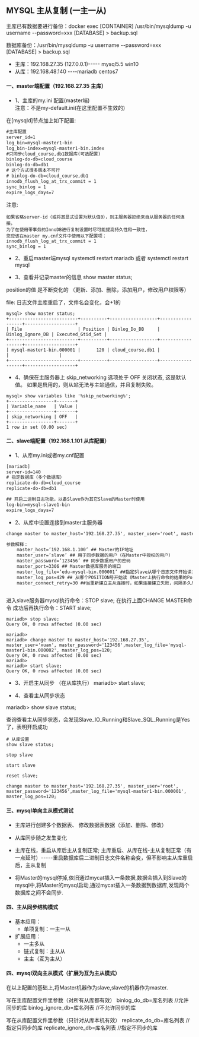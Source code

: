 
## MYSQL 主从复制 (一主一从)

主库已有数据要进行备份：docker exec [CONTAINER] /usr/bin/mysqldump -u username --password=xxx [DATABASE] > backup.sql

数据库备份：/usr/bin/mysqldump -u username --password=xxx [DATABASE] > backup.sql

* 主库：192.168.27.35 (127.0.0.1)----- mysql5.5 win10
* 从库：192.168.48.140   ----mariadb  centos7

#### 一、master端配置（192.168.27.35 主库）
* 1、主库的my.ini 配置(master端)  
注意：不是my-default.ini(在这里配置不生效的)

在[mysqld]节点加上如下配置:
```xml
#主库配置
server_id=1
log_bin=mysql-master1-bin
log_bin-index=mysql-master1-bin.index
#只同步cloud_course,db1数据库(可选配置)
binlog-do-db=cloud_course
binlog-do-db=db1
# 这个方式很多版本不可行
# binlog-do-db=cloud_course,db1
innodb_flush_log_at_trx_commit = 1
sync_binlog = 1
expire_logs_days=7

```

注意:
```text
如果省略server-id（或将其显式设置为默认值0），则主服务器拒绝来自从服务器的任何连接。
为了在使用带事务的InnoDB进行复制设置时尽可能提高持久性和一致性，
您应该在master my.cnf文件中使用以下配置项：
innodb_flush_log_at_trx_commit = 1
sync_binlog = 1
```


* 2、重启master端mysql
systemctl restart mariadb 或者 systemctl restart mysql

* 3、查看并记录master的信息
show master status;

position的值 是不断变化的 （更新、添加、删除，添加用户，修改用户权限等）

file: 日志文件主库重启了，文件名会变化，会+1的

```roomsql
mysql> show master status;
+--------------------------+----------+------------------+------------------+-------------------+
| File                     | Position | Binlog_Do_DB     | Binlog_Ignore_DB | Executed_Gtid_Set |
+--------------------------+----------+------------------+------------------+-------------------+
| mysql-master1-bin.000001 |      120 | cloud_course,db1 |                  |                   |
+--------------------------+----------+------------------+------------------+-------------------+
```

* 4、确保在主服务器上 skip_networking 选项处于 OFF 关闭状态, 这是默认值。
  如果是启用的，则从站无法与主站通信，并且复制失败。
  
```roomsql
mysql> show variables like '%skip_networking%';
+-----------------+-------+
| Variable_name   | Value |
+-----------------+-------+
| skip_networking | OFF   |
+-----------------+-------+
1 row in set (0.00 sec)
```

#### 二、slave端配置（192.168.1.101 从库配置）
* 1、从库my.ini或者my.cnf配置
```xml
[mariadb]
server-id=140
# 指定数据库（多个数据库）
replicate-do-db=cloud_course
replicate-do-db=db1

## 开启二进制日志功能，以备Slave作为其它Slave的Master时使用
log-bin=mysql-slave1-bin
expire_logs_days=7

```

* 2、从库中设置连接到master主服务器

```xml
change master to master_host='192.168.27.35', master_user='root', master_password='123456',master_log_file='mysql-master1-bin.000001', master_log_pos=120;

参数解释： 
    master_host=’192.168.1.100’ ## Master的IP地址
    master_user=’slave’ ## 用于同步数据的用户（在Master中授权的用户）
    master_password=’123456’ ## 同步数据用户的密码
    master_port=3306 ## Master数据库服务的端口
    master_log_file=’edu-mysql-bin.000001’ ##指定Slave从哪个日志文件开始读复制数据（Master上执行命令的结果的File字段）
    master_log_pos=429 ## 从哪个POSITION号开始读（Master上执行命令的结果的Position字段）
    master_connect_retry=30 ##当重新建立主从连接时，如果连接建立失败，间隔多久后重试。单位为秒，默认设置为60秒，同步延迟调优参数。
    
```
进入slave服务器mysql执行命令：STOP slave;
在执行上面CHANGE MASTER命令
成功后再执行命令：START slave;
    
```roomsql
mariadb> stop slave;
Query OK, 0 rows affected (0.00 sec)

mariadb> 
mariadb> change master to master_host='192.168.27.35', master_user='xuan', master_password='123456',master_log_file='mysql-master1-bin.000002', master_log_pos=120;
Query OK, 0 rows affected (0.00 sec)
mariadb> 
mariadb> start slave;
Query OK, 0 rows affected (0.00 sec)
```

* 3、开启主从同步 （在从库执行）
mariadb> start slave;

* 4、查看主从同步状态

mariadb> show slave status;

查询查看主从同步状态，会发现Slave_IO_Running和Slave_SQL_Running是Yes了，表明开启成功

```roomsql
# 从库设置
show slave status;

stop slave

start slave

reset slave;

change master to master_host='192.168.27.35', master_user='root', master_password='123456',master_log_file='mysql-master1-bin.000001', master_log_pos=120;
```


#### 三、mysql单向主从模式测试

* 主库进行创建多个数据表、 修改数据表数据（添加、删除、修改）

* 从库同步随之发生变化

* 主库在线，重启从库后主从复制正常; 主库重启、从库在线-主从复制正常（有一点延时）-----重启数据库后二进制日志文件名称会变，但不影响主从库重启后，主从复制

* 将Master的mysql停掉,依旧通过mycat插入一条数据,数据会插入到Slave的mysql中,将Master的mysql启动,通过mycat插入一条数据到数据库,发现两个数据库之间不会同步.


#### 四、主从同步结构模式

* 基本应用：
    - 单项复制：一主一从
* 扩展应用：
	- 一主多从
	- 链式复制：主从从
	- 主主（互为主从）

#### 四、mysql双向主从模式（扩展为互为主从模式）


在以上配置的基础上,将Master机器作为slave,slave的机器作为master.

写在主库配置文件里参数（对所有从库都有效）
binlog_do_db=库名列表 //允许同步的库
binlog_ignore_db=库名列表 //不允许同步的库

写在从库配置文件里参数（只针对从库本机有效）
replicate_do_db=库名列表 //指定只同步的库
replicate_ignore_db=库名列表 //指定不同步的库



